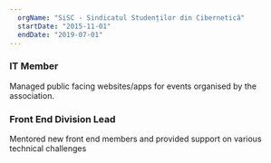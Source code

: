 ```yaml
---
  orgName: "SiSC - Sindicatul Studenților din Cibernetică"
  startDate: "2015-11-01"
  endDate: "2019-07-01"
---
```


### IT Member

Managed public facing websites/apps for events organised by the association.
### Front End Division Lead

 Mentored new front end members and provided support on various technical challenges

